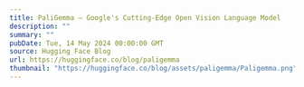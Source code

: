 ```yaml
---
title: PaliGemma – Google's Cutting-Edge Open Vision Language Model
description: ""
summary: ""
pubDate: Tue, 14 May 2024 00:00:00 GMT
source: Hugging Face Blog
url: https://huggingface.co/blog/paligemma
thumbnail: "https://huggingface.co/blog/assets/paligemma/Paligemma.png"
---
```



